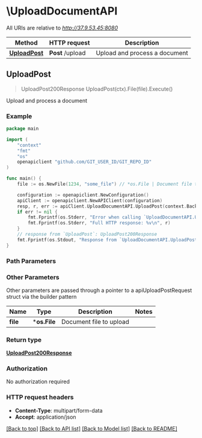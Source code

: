 # \UploadDocumentAPI

All URIs are relative to *http://37.9.53.45:8080*

Method | HTTP request | Description
------------- | ------------- | -------------
[**UploadPost**](UploadDocumentAPI.md#UploadPost) | **Post** /upload | Upload and process a document



## UploadPost

> UploadPost200Response UploadPost(ctx).File(file).Execute()

Upload and process a document



### Example

```go
package main

import (
	"context"
	"fmt"
	"os"
	openapiclient "github.com/GIT_USER_ID/GIT_REPO_ID"
)

func main() {
	file := os.NewFile(1234, "some_file") // *os.File | Document file to upload

	configuration := openapiclient.NewConfiguration()
	apiClient := openapiclient.NewAPIClient(configuration)
	resp, r, err := apiClient.UploadDocumentAPI.UploadPost(context.Background()).File(file).Execute()
	if err != nil {
		fmt.Fprintf(os.Stderr, "Error when calling `UploadDocumentAPI.UploadPost``: %v\n", err)
		fmt.Fprintf(os.Stderr, "Full HTTP response: %v\n", r)
	}
	// response from `UploadPost`: UploadPost200Response
	fmt.Fprintf(os.Stdout, "Response from `UploadDocumentAPI.UploadPost`: %v\n", resp)
}
```

### Path Parameters



### Other Parameters

Other parameters are passed through a pointer to a apiUploadPostRequest struct via the builder pattern


Name | Type | Description  | Notes
------------- | ------------- | ------------- | -------------
 **file** | ***os.File** | Document file to upload | 

### Return type

[**UploadPost200Response**](UploadPost200Response.md)

### Authorization

No authorization required

### HTTP request headers

- **Content-Type**: multipart/form-data
- **Accept**: application/json

[[Back to top]](#) [[Back to API list]](../README.md#documentation-for-api-endpoints)
[[Back to Model list]](../README.md#documentation-for-models)
[[Back to README]](../README.md)

